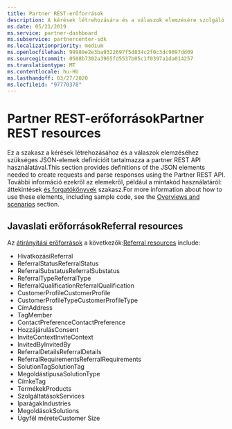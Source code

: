 ```yaml
---
title: Partner REST-erőforrások
description: A kérések létrehozására és a válaszok elemzésére szolgáló JSON-elemek definíciói a partner REST APIon keresztül.
ms.date: 05/21/2019
ms.service: partner-dashboard
ms.subservice: partnercenter-sdk
ms.localizationpriority: medium
ms.openlocfilehash: 99989e2e3ba9322697f5d834c2f0c3dc9097dd09
ms.sourcegitcommit: 0508b7302a3965fd5537b05c1f0397a1da014257
ms.translationtype: MT
ms.contentlocale: hu-HU
ms.lasthandoff: 03/27/2020
ms.locfileid: "97770378"
---
```

# <a name="partner-rest-resources"></a><span data-ttu-id="1cb99-103">Partner REST-erőforrások</span><span class="sxs-lookup"><span data-stu-id="1cb99-103">Partner REST resources</span></span>

<span data-ttu-id="1cb99-104">Ez a szakasz a kérések létrehozásához és a válaszok elemzéséhez szükséges JSON-elemek definícióit tartalmazza a partner REST API használatával.</span><span class="sxs-lookup"><span data-stu-id="1cb99-104">This section provides definitions of the JSON elements needed to create requests and parse responses using the Partner REST API.</span></span> <span data-ttu-id="1cb99-105">További információ ezekről az elemekről, például a mintakód használatáról: áttekintések [és forgatókönyvek](index.md) szakasz.</span><span class="sxs-lookup"><span data-stu-id="1cb99-105">For more information about how to use these elements, including sample code, see the [Overviews and scenarios](index.md) section.</span></span>

## <a name="referral-resources"></a><span data-ttu-id="1cb99-106">Javaslati erőforrások</span><span class="sxs-lookup"><span data-stu-id="1cb99-106">Referral resources</span></span>
<span data-ttu-id="1cb99-107">Az [átirányítási erőforrások](referral-resources.md) a következők:</span><span class="sxs-lookup"><span data-stu-id="1cb99-107">[Referral resources](referral-resources.md) include:</span></span>

* <span data-ttu-id="1cb99-108">Hivatkozási</span><span class="sxs-lookup"><span data-stu-id="1cb99-108">Referral</span></span>
* <span data-ttu-id="1cb99-109">ReferralStatus</span><span class="sxs-lookup"><span data-stu-id="1cb99-109">ReferralStatus</span></span>
* <span data-ttu-id="1cb99-110">ReferralSubstatus</span><span class="sxs-lookup"><span data-stu-id="1cb99-110">ReferralSubstatus</span></span>
* <span data-ttu-id="1cb99-111">ReferralType</span><span class="sxs-lookup"><span data-stu-id="1cb99-111">ReferralType</span></span>
* <span data-ttu-id="1cb99-112">ReferralQualification</span><span class="sxs-lookup"><span data-stu-id="1cb99-112">ReferralQualification</span></span>
* <span data-ttu-id="1cb99-113">CustomerProfile</span><span class="sxs-lookup"><span data-stu-id="1cb99-113">CustomerProfile</span></span>
* <span data-ttu-id="1cb99-114">CustomerProfileType</span><span class="sxs-lookup"><span data-stu-id="1cb99-114">CustomerProfileType</span></span>
* <span data-ttu-id="1cb99-115">Cím</span><span class="sxs-lookup"><span data-stu-id="1cb99-115">Address</span></span>
* <span data-ttu-id="1cb99-116">Tag</span><span class="sxs-lookup"><span data-stu-id="1cb99-116">Member</span></span>
* <span data-ttu-id="1cb99-117">ContactPreference</span><span class="sxs-lookup"><span data-stu-id="1cb99-117">ContactPreference</span></span>
* <span data-ttu-id="1cb99-118">Hozzájárulás</span><span class="sxs-lookup"><span data-stu-id="1cb99-118">Consent</span></span>
* <span data-ttu-id="1cb99-119">InviteContext</span><span class="sxs-lookup"><span data-stu-id="1cb99-119">InviteContext</span></span>
* <span data-ttu-id="1cb99-120">InvitedBy</span><span class="sxs-lookup"><span data-stu-id="1cb99-120">InvitedBy</span></span>
* <span data-ttu-id="1cb99-121">ReferralDetails</span><span class="sxs-lookup"><span data-stu-id="1cb99-121">ReferralDetails</span></span>
* <span data-ttu-id="1cb99-122">ReferralRequirements</span><span class="sxs-lookup"><span data-stu-id="1cb99-122">ReferralRequirements</span></span>
* <span data-ttu-id="1cb99-123">SolutionTag</span><span class="sxs-lookup"><span data-stu-id="1cb99-123">SolutionTag</span></span>
* <span data-ttu-id="1cb99-124">Megoldástípusa</span><span class="sxs-lookup"><span data-stu-id="1cb99-124">SolutionType</span></span>
* <span data-ttu-id="1cb99-125">Címke</span><span class="sxs-lookup"><span data-stu-id="1cb99-125">Tag</span></span>
* <span data-ttu-id="1cb99-126">Termékek</span><span class="sxs-lookup"><span data-stu-id="1cb99-126">Products</span></span>
* <span data-ttu-id="1cb99-127">Szolgáltatások</span><span class="sxs-lookup"><span data-stu-id="1cb99-127">Services</span></span>
* <span data-ttu-id="1cb99-128">Iparágak</span><span class="sxs-lookup"><span data-stu-id="1cb99-128">Industries</span></span>
* <span data-ttu-id="1cb99-129">Megoldások</span><span class="sxs-lookup"><span data-stu-id="1cb99-129">Solutions</span></span>
* <span data-ttu-id="1cb99-130">Ügyfél mérete</span><span class="sxs-lookup"><span data-stu-id="1cb99-130">Customer Size</span></span>